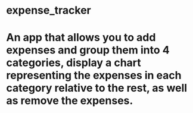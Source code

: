 # expense_tracker
# An app that allows you to add expenses and group them into 4 categories, display a chart representing the expenses in each category relative to the rest, as well as remove the expenses.
 
